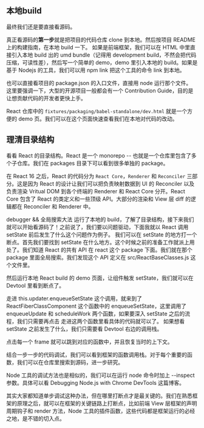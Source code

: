 ## 本地build

最终我们还是要直接看源码。

真正看源码的**第一步**就是把项目的代码仓库 clone 到本地。然后按项目 README 上的构建指南，在本地 build 一下。 如果是前端框架，我们可以在 HTML 中里直接引入本地 build 出的 umd bundle（记得用 development build，不然会把代码压缩，可读性差），然后写一个简单的 demo，demo 里引入本地的 build。如果是基于 Nodejs 的工具，我们可以用 npm link 把这个工具的命令 link 到本地。

也可以直接看项目的 package.json 的入口文件，直接用 node 运行那个文件。 这里要强调一下，大型的开源项目一般都会有一个 Contribution Guide，目的是让想贡献代码的开发者更快上手。

React 仓库中的 `fixtures/packaging/babel-standalone/dev.html` 就是一个方便的 demo 页。我们可以在这个页面快速查看我们在本地对代码的改动。

## 理清目录结构

看看 React 的目录结构。React 是一个 monorepo -- 也就是一个仓库里包含了多个子仓库。我们在 packages 目录下可以看到很多单独的 package。

在 React 16 之后，React 的代码分为 `React Core`，`Renderer` 和 `Reconciler` 三部分。这是因为 React 的设计让我们可以把负责映射数据到 UI 的 Reconciler 以及负责渲染 Vritual DOM 到各个终端的 Renderer 和 React Core 分开。React Core 包含了 React 的类定义和一些顶级 API。大部分的渲染和 View 层 diff 的逻辑都在 Reconciler 和 Renderer 中。

debugger && 全局搜索大法 运行了本地的 build，了解了目录结构，接下来我们就可以开始看源码了！之前说了，我们要以问题驱动，下面我就以 React 调用 setState 前后发生了什么这个问题作为例子。 我们可以在 setState 的地方打一个断点。首先我们要找到 setState 在什么地方。这个时候之前的准备工作就派上用处了。我们知道 React 的共有 API 在 react 这个 package 下面。我们就在那个 package 里面全局搜索。我们发现这个 API 定义在 src/ReactBaseClasses.js 这个文件里。

然后运行本地 React build 的 demo 页面，让组件触发 setState，我们就可以在 Devtool 里看到断点了。

走进 this.updater.enqueueSetState 这个调用，就来到了 ReactFiberClassComponent 这个函数中的 enqueueSetState，这里调用了 enqueueUpdate 和 scheduleWork 两个函数，如果要深入 setState 之后的流程，我们只需要再点击 走进这两个函数里看具体的代码就可以了。 如果想看 setState 之前发生了什么，我们只需要看 Devtool 右边的调用栈。

点击每一个 frame 就可以跳到对应的函数中，并且恢复当时的上下文。

结合一步一步的代码调试，我们可以看到框架的函数调用栈。对于每个重要的函数，我们可以在仓库里搜索到源码，进一步研究。

Node 工具的调试方法也是相似的，我们可以在运行 node 命令时加上 --inspect 参数。具体可以看 Debugging Node.js with Chrome DevTools 这篇博客。

其实大家都知道单步调试这种办法，但在哪里打断点才是最关键的。我们在熟悉框架的原理之后，就可以在框架的关键链路上打断点，比如前端 View 层框架的声明周期钩子和 render 方法，Node 工具的插件函数，这些代码都是框架运行的必经之地，是不错的切入点。